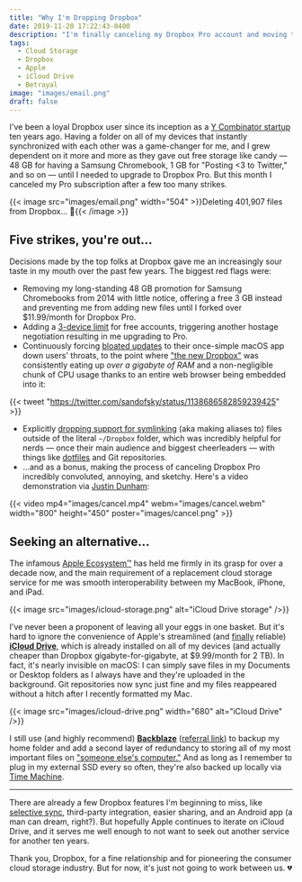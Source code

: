 ```yaml
---
title: "Why I'm Dropping Dropbox"
date: 2019-11-20 17:22:43-0400
description: "I'm finally canceling my Dropbox Pro account and moving to iCloud Drive for synchronized cloud storage."
tags:
  - Cloud Storage
  - Dropbox
  - Apple
  - iCloud Drive
  - Betrayal
image: "images/email.png"
draft: false
---
```


I've been a loyal Dropbox user since its inception as a [Y Combinator startup](https://www.ycombinator.com/apply/dropbox/) ten years ago. Having a folder on all of my devices that instantly synchronized with each other was a game-changer for me, and I grew dependent on it more and more as they gave out free storage like candy — 48 GB for having a Samsung Chromebook, 1 GB for "Posting <3 to Twitter," and so on — until I needed to upgrade to Dropbox Pro. But this month I canceled my Pro subscription after a few too many strikes.

{{< image src="images/email.png" width="504" >}}Deleting 401,907 files from Dropbox... 😬{{< /image >}}

## Five strikes, you're out...

Decisions made by the top folks at Dropbox gave me an increasingly sour taste in my mouth over the past few years. The biggest red flags were:

- Removing my long-standing 48 GB promotion for Samsung Chromebooks from 2014 with little notice, offering a free 3 GB instead and preventing me from adding new files until I forked over \$11.99/month for Dropbox Pro.
- Adding a [3-device limit](https://help.dropbox.com/account/computer-limit) for free accounts, triggering another hostage negotiation resulting in me upgrading to Pro.
- Continuously forcing [bloated updates](https://www.theverge.com/2019/6/11/18661673/new-dropbox-desktop-app-google-docs-slack-atlassian) to their once-simple macOS app down users' throats, to the point where ["the new Dropbox"](https://blog.dropbox.com/topics/product-tips/new-dropbox) was consistently eating up _over a gigabyte of RAM_ and a non-negligible chunk of CPU usage thanks to an entire web browser being embedded into it:

{{< tweet "https://twitter.com/sandofsky/status/1138686582859239425" >}}

- Explicitly [dropping support for symlinking](https://news.ycombinator.com/item?id=20844363) (aka making aliases to) files outside of the literal `~/Dropbox` folder, which was incredibly helpful for nerds — once their main audience and biggest cheerleaders — with things like [dotfiles](https://github.com/jakejarvis/dotfiles) and Git repositories.
- ...and as a bonus, making the process of canceling Dropbox Pro incredibly convoluted, annoying, and sketchy. Here's a video demonstration via [Justin Dunham](https://twitter.com/jwyattd):

{{< video mp4="images/cancel.mp4" webm="images/cancel.webm" width="800" height="450" poster="images/cancel.png" >}}

## Seeking an alternative...

The infamous [Apple Ecosystem™](https://medium.com/swlh/the-irresistible-lure-of-the-apple-ecosystem-81bf8d66294a) has held me firmly in its grasp for over a decade now, and the main requirement of a replacement cloud storage service for me was smooth interoperability between my MacBook, iPhone, and iPad.

{{< image src="images/icloud-storage.png" alt="iCloud Drive storage" />}}

I've never been a proponent of leaving all your eggs in one basket. But it's hard to ignore the convenience of Apple's streamlined (and [finally](https://www.imore.com/developers-encounter-major-icloud-issues-ios-13-beta) reliable) [**iCloud Drive**](https://www.apple.com/icloud/), which is already installed on all of my devices (and actually cheaper than Dropbox gigabyte-for-gigabyte, at \$9.99/month for 2 TB). In fact, it's nearly invisible on macOS: I can simply save files in my Documents or Desktop folders as I always have and they're uploaded in the background. Git repositories now sync just fine and my files reappeared without a hitch after I recently formatted my Mac.

{{< image src="images/icloud-drive.png" width="680" alt="iCloud Drive" />}}

I still use (and highly recommend) [**Backblaze**](https://www.backblaze.com/) ([referral link](https://secure.backblaze.com/r/00x84e)) to backup my home folder and add a second layer of redundancy to storing all of my most important files on ["someone else's computer."](https://www.zdnet.com/article/stop-saying-the-cloud-is-just-someone-elses-computer-because-its-not/) And as long as I remember to plug in my external SSD every so often, they're also backed up locally via [Time Machine](https://support.apple.com/en-us/HT201250).

---

There are already a few Dropbox features I'm beginning to miss, like [selective sync](https://help.dropbox.com/installs-integrations/sync-uploads/selective-sync-overview), third-party integration, easier sharing, and an Android app (a man can dream, right?). But hopefully Apple continues to iterate on iCloud Drive, and it serves me well enough to not want to seek out another service for another ten years.

Thank you, Dropbox, for a fine relationship and for pioneering the consumer cloud storage industry. But for now, it's just not going to work between us. 💔
